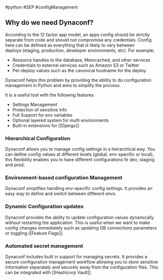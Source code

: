 #python #SEP #configManagement
## Why do we need Dynaconf?

According to the 12 factor app model, an apps config should be strictly separate from code and should not compromise any credentials. Config here can be defined as everything that is likely to vary between deploys (staging, production, developer environments, etc). For example;

- Resource handles to the database, Memcached, and other services
- Credentials to external services such as Amazon S3 or Twitter
- Per-deploy values such as the canonical hostname for the deploy

Dynaconf helps this problem by providing the ability to do configuration management in Python and aims to simplify the process.

It is a useful tool with the following features

- Settings Management
- Protection of sensitive info
- Full Support for env variables 
- Optional layered system for multi environments
- Built-in extensions for [[Django]]
### Hierarchical Configuration

Dynaconf allows you to manage config settings in a hierarchical way. You can define config values at different levels (global, env-specific or local), this flexibility enables you to have different configurations fir dev, staging and prod.  
### Environment-based configuration Management

Dynaconf simplifies handling env-specific config settings. It provides an easy way to define and switch between different envs.
### Dynamic Configuration updates 

Dynaconf provides the ability to update configuration values dynamically without restarting the application. This is useful when we want to make config changes immediately such as updating DB connections parameters or toggling [[Feature Flags]]. 
### Automated secret management

Dynaconf includes built in support for managing secrets. It provides a secure configuration management workflow allowing you to store sensitive information separately and securely away from the configuration files. This can be integrated with [[Hashicorp Vault]]
